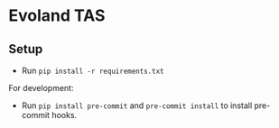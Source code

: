 # Evoland TAS

## Setup

* Run `pip install -r requirements.txt`


For development:

* Run `pip install pre-commit` and `pre-commit install` to install pre-commit hooks.
